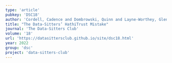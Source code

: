 ```yaml
---
type: 'article'
pubkey: 'DSC18'
author: 'Cordell, Cadence and Dombrowski, Quinn and Layne-Worthey, Glen'
title: "The Data-Sitters’ HathiTrust Mistake"
journal: 'The Data-Sitters Club'
volume: '18'
url: 'https://datasittersclub.github.io/site/dsc18.html'
year: 2022
group: 'dsc'
project: 'data-sitters-club'
---
```

